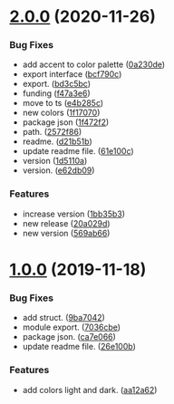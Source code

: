<a name="2.0.0"></a>
# [2.0.0](https://github.com/meetio-theme/meetio-theme-colors/compare/1.0.0...2.0.0) (2020-11-26)


### Bug Fixes

* add accent to color palette ([0a230de](https://github.com/meetio-theme/meetio-theme-colors/commit/0a230de))
* export interface ([bcf790c](https://github.com/meetio-theme/meetio-theme-colors/commit/bcf790c))
* export. ([bd3c5bc](https://github.com/meetio-theme/meetio-theme-colors/commit/bd3c5bc))
* funding ([f47a3e6](https://github.com/meetio-theme/meetio-theme-colors/commit/f47a3e6))
* move to ts ([e4b285c](https://github.com/meetio-theme/meetio-theme-colors/commit/e4b285c))
* new colors ([1f17070](https://github.com/meetio-theme/meetio-theme-colors/commit/1f17070))
* package json ([1f472f2](https://github.com/meetio-theme/meetio-theme-colors/commit/1f472f2))
* path. ([2572f86](https://github.com/meetio-theme/meetio-theme-colors/commit/2572f86))
* readme. ([d21b51b](https://github.com/meetio-theme/meetio-theme-colors/commit/d21b51b))
* update readme file. ([61e100c](https://github.com/meetio-theme/meetio-theme-colors/commit/61e100c))
* version ([1d5110a](https://github.com/meetio-theme/meetio-theme-colors/commit/1d5110a))
* version. ([e62db09](https://github.com/meetio-theme/meetio-theme-colors/commit/e62db09))


### Features

* increase version ([1bb35b3](https://github.com/meetio-theme/meetio-theme-colors/commit/1bb35b3))
* new release ([20a029d](https://github.com/meetio-theme/meetio-theme-colors/commit/20a029d))
* new version ([569ab66](https://github.com/meetio-theme/meetio-theme-colors/commit/569ab66))



<a name="1.0.0"></a>
# [1.0.0](https://github.com/meetio-theme/meetio-theme-colors/compare/9ba7042...1.0.0) (2019-11-18)


### Bug Fixes

* add struct. ([9ba7042](https://github.com/meetio-theme/meetio-theme-colors/commit/9ba7042))
* module export. ([7036cbe](https://github.com/meetio-theme/meetio-theme-colors/commit/7036cbe))
* package json. ([ca7e066](https://github.com/meetio-theme/meetio-theme-colors/commit/ca7e066))
* update readme file. ([26e100b](https://github.com/meetio-theme/meetio-theme-colors/commit/26e100b))


### Features

* add colors light and dark. ([aa12a62](https://github.com/meetio-theme/meetio-theme-colors/commit/aa12a62))



